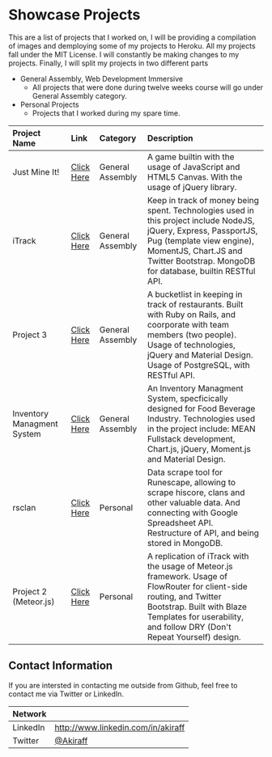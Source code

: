 # Showcase Projects

This are a list of projects that I worked on, I will be providing a compilation of images and demploying some of my projects to Heroku. All my projects fall under the MIT License. I will constantly be making changes to my projects. Finally, I will split my projects in two different parts

  - General Assembly, Web Development Immersive
    - All projects that were done during twelve weeks course will go under General Assembly category.
  - Personal Projects
    - Projects that I worked during my spare time.

Project Name | Link | Category | Description
:------------|:-----|:---------|:-----------
Just Mine It!    | [Click Here](https://github.com/Akiraff2015/i-love-programming) | General Assembly | A game builtin with the usage of JavaScript and HTML5 Canvas. With the usage of jQuery library.
iTrack    | [Click Here](https://github.com/Akiraff2015/Project-2) | General Assembly | Keep in track of money being spent. Technologies used in this project include NodeJS, jQuery, Express, PassportJS, Pug (template view engine), MomentJS, Chart.JS and Twitter Bootstrap. MongoDB for database, builtin RESTful API.
Project 3    | [Click Here](https://github.com/Akiraff2015/project3) | General Assembly | A bucketlist in keeping in track of restaurants. Built with Ruby on Rails, and coorporate with team members (two people). Usage of technologies, jQuery and Material Design. Usage of PostgreSQL, with RESTful API.
Inventory Managment System    | [Click Here](https://github.com/Akiraff2015/project4) | General Assembly | An Inventory Managment System, specficically designed for Food Beverage Industry. Technologies used in the project include: MEAN Fullstack development, Chart.js, jQuery, Moment.js and Material Design.
rsclan       | [Click Here](https://github.com/Akiraff2015/rsclan) | Personal | Data scrape tool for Runescape, allowing to scrape hiscore, clans and other valuable data. And connecting with Google Spreadsheet API. Restructure of API, and being stored in MongoDB.
Project 2 (Meteor.js) | [Click Here](https://github.com/Akiraff2015/Project-2-Meteor.js-) | Personal | A replication of iTrack with the usage of Meteor.js framework. Usage of FlowRouter for client-side routing, and Twitter Bootstrap. Built with Blaze Templates for userability, and follow DRY (Don't Repeat Yourself) design.

## Contact Information
If you are intersted in contacting me outside from Github, feel free to contact me via Twitter or LinkedIn.

Network |  |
:------------|:-----|
| LinkedIn | http://www.linkedin.com/in/akiraff
| Twitter  | [@Akiraff](http://www.twitter.com/akiraff)
